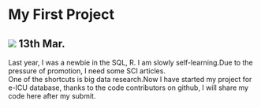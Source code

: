 # My First Project
![](https://orig00.deviantart.net/6cc8/f/2015/355/1/b/kirby_png_2_by_xxsonicfan123-d9kwb75.png)
13th Mar.
------
Last year, I was a newbie in the SQL, R. I am slowly self-learning.Due to the pressure of promotion, I need some SCI articles. <br>
One of the shortcuts is big data research.Now I have started my project for e-ICU database, thanks to the code contributors on github, I will share my code here after my submit.
